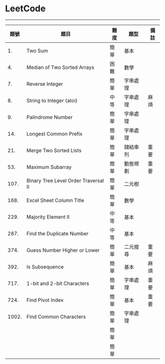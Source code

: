 # LeetCode
----------
| 題號 | 題目 | 難度 | 題型 | 備註 |
| ---- | ---- | ---- | ---- | ---- |
| 1. | Two Sum | 簡單 | 基本 |  |
| 4. | Median of Two Sorted Arrays | 困難 | 數學 |  |
| 7. | Reverse Integer | 簡單 | 字串處理 |  |
| 8. | String to Integer (atoi) | 中等 | 字串處理 | 麻煩 |
| 9. | Palindrome Number | 簡單 | 字串處理 |  |
| 14. | Longest Common Prefix | 簡單 | 字串處理 |  |
| 21. | Merge Two Sorted Lists | 簡單 | 鏈結串列 | 重要 |
| 53. | Maximum Subarray | 簡單 | 動態規劃 | 重要 |
| 107. | Binary Tree Level Order Traversal II | 簡單 | 二元樹 |  |
| 168. | Excel Sheet Column Title | 簡單 | 數學 |  |
| 229. | Majority Element II | 中等 | 基本 |  |
| 287. | Find the Duplicate Number | 中等 | 基本 |  |
| 374. | Guess Number Higher or Lower | 簡單 | 二元搜尋 | 重要 |
| 392. | Is Subsequence | 簡單 | 基本 | 麻煩 |
| 717. | 1-bit and 2-bit Characters | 簡單 | 字串處理 | 重要 |
| 724. | Find Pivot Index | 簡單 | 基本 | 重要 |
| 1002. | Find Common Characters | 簡單 | 字串處理 |  |
|  |  | 簡單 |  |  |
|  |  | 簡單 |  |  |
